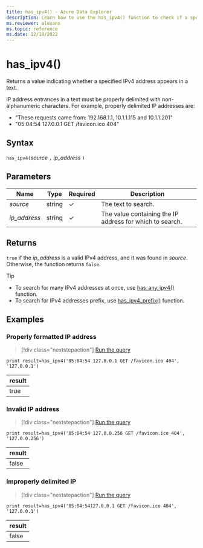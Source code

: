 ```yaml
---
title: has_ipv4() - Azure Data Explorer
description: Learn how to use the has_ipv4() function to check if a specified IPv4 address appears in the text.
ms.reviewer: alexans
ms.topic: reference
ms.date: 12/18/2022
---
```

# has_ipv4()

Returns a value indicating whether a specified IPv4 address appears in a text.

IP address entrances in a text must be properly delimited with non-alphanumeric characters. For example, properly delimited IP addresses are:

* "These requests came from: 192.168.1.1, 10.1.1.115 and 10.1.1.201"
* "05:04:54 127.0.0.1 GET /favicon.ico 404"

## Syntax

`has_ipv4(`*source* `,` *ip_address* `)`

## Parameters

| Name | Type | Required | Description |
|--|--|--|--|
| *source* | string | &check; | The text to search.|
| *ip_address* | string | &check; | The value containing the IP address for which to search.|

## Returns

`true` if the *ip_address* is a valid IPv4 address, and it was found in *source*. Otherwise, the function returns `false`.

> [!TIP]
>
> * To search for many IPv4 addresses at once, use [has_any_ipv4()](has-any-ipv4-function.md) function.
> * To search for IPv4 addresses prefix, use [has_ipv4_prefix()](has-ipv4-prefix-function.md) function.

## Examples

### Properly formatted IP address

> [!div class="nextstepaction"]
> <a href="https://dataexplorer.azure.com/clusters/help/databases/Samples?query=H4sIAAAAAAAAAysoyswrUShKLS7NKbHNSCyOzywoM9FQNzC1MjCxMjVRMDQy1zMAQkMFd9cQBf20xLLM5Pw8PSChYGJgoq6joA5Xoa4JAIl8hqBNAAAA" target="_blank">Run the query</a>

```kusto
print result=has_ipv4('05:04:54 127.0.0.1 GET /favicon.ico 404', '127.0.0.1')
```

|result|
|--|
|true|

### Invalid IP address

> [!div class="nextstepaction"]
> <a href="https://dataexplorer.azure.com/clusters/help/databases/Samples?query=H4sIAAAAAAAAAysoyswrUShKLS7NKbHNSCyOzywoM9FQNzC1MjCxMjVRMDQy1zMAQiNTMwV31xAF/bTEsszk/Dw9IKFgYmCirqOgjqRGXRMAk108LFEAAAA=" target="_blank">Run the query</a>

```kusto
print result=has_ipv4('05:04:54 127.0.0.256 GET /favicon.ico 404', '127.0.0.256')
```

|result|
|--|
|false|

### Improperly delimited IP

> [!div class="nextstepaction"]
> <a href="https://dataexplorer.azure.com/clusters/help/databases/Samples?query=H4sIAAAAAAAAAysoyswrUShKLS7NKbHNSCyOzywoM9FQNzC1MjCxMjUxNDLXMwBCQwV31xAF/bTEsszk/Dw9IKFgYmCirqOgDlehrgkAPqxiHkwAAAA=" target="_blank">Run the query</a>

```kusto
print result=has_ipv4('05:04:54127.0.0.1 GET /favicon.ico 404', '127.0.0.1')
```

|result|
|--|
|false|
